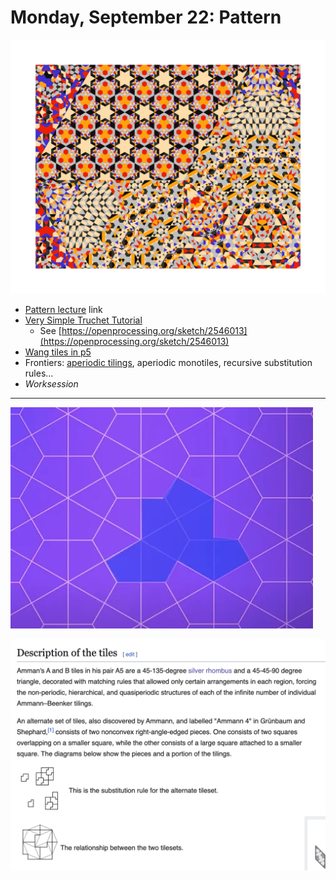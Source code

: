 # Monday, September 22: Pattern

![lars_wander_pattern_1785303010010181964.jpg](img/lars_wander_pattern_1785303010010181964.jpg)


* [Pattern lecture](https://github.com/golanlevin/lectures/tree/master/lecture_pattern) link
* [Very Simple Truchet Tutorial](https://openprocessing.org/sketch/2731464)
	* See [https://openprocessing.org/sketch/2546013](https://openprocessing.org/sketch/2546013)
* [Wang tiles in p5](https://editor.p5js.org/golan/sketches/vUSpJuD6f)
* Frontiers: [aperiodic tilings](https://editor.p5js.org/golan/sketches/jhaSjf1q6), aperiodic monotiles, recursive substitution rules...
* *Worksession*

---

![einstein-tile-in-a-hexagon-grid.webp](img/einstein-tile-in-a-hexagon-grid.webp)

![recursive_sub.png](img/recursive_sub.png)